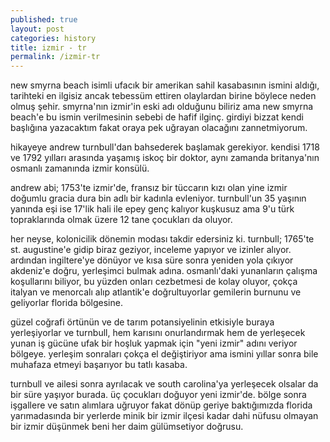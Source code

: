 ```yaml
---
published: true
layout: post
categories: history
title: izmir - tr
permalink: /izmir-tr
---
```

new smyrna beach isimli ufacık bir amerikan sahil kasabasının ismini aldığı, tarihteki en ilgisiz ancak tebessüm ettiren olaylardan birine böylece neden olmuş şehir. smyrna'nın izmir'in eski adı olduğunu biliriz ama new smyrna beach'e bu ismin verilmesinin sebebi de hafif ilginç. girdiyi bizzat kendi başlığına yazacaktım fakat oraya pek uğrayan olacağını zannetmiyorum.

hikayeye andrew turnbull'dan bahsederek başlamak gerekiyor. kendisi 1718 ve 1792 yılları arasında yaşamış iskoç bir doktor, aynı zamanda britanya'nın osmanlı zamanında izmir konsülü.

andrew abi; 1753'te izmir'de, fransız bir tüccarın kızı olan yine izmir doğumlu gracia dura bin adlı bir kadınla evleniyor. turnbull'un 35 yaşının yanında eşi ise 17'lik hali ile epey genç kalıyor kuşkusuz ama 9'u türk topraklarında olmak üzere 12 tane çocukları da oluyor.

her neyse, kolonicilik dönemin modası takdir edersiniz ki. turnbull; 1765'te st. augustine'e gidip biraz geziyor, inceleme yapıyor ve izinler alıyor. ardından ingiltere'ye dönüyor ve kısa süre sonra yeniden yola çıkıyor akdeniz'e doğru, yerleşimci bulmak adına. osmanlı'daki yunanların çalışma koşullarını biliyor, bu yüzden onları cezbetmesi de kolay oluyor, çokça italyan ve menorcalı alıp atlantik'e doğrultuyorlar gemilerin burnunu ve geliyorlar florida bölgesine.

güzel coğrafi örtünün ve de tarım potansiyelinin etkisiyle buraya yerleşiyorlar ve turnbull, hem karısını onurlandırmak hem de yerleşecek yunan iş gücüne ufak bir hoşluk yapmak için "yeni izmir" adını veriyor bölgeye. yerleşim sonraları çokça el değiştiriyor ama ismini yıllar sonra bile muhafaza etmeyi başarıyor bu tatlı kasaba.

turnbull ve ailesi sonra ayrılacak ve south carolina'ya yerleşecek olsalar da bir süre yaşıyor burada. üç çocukları doğuyor yeni izmir'de. bölge sonra işgallere ve satın alımlara uğruyor fakat dönüp geriye baktığımızda florida yarımadasında bir yerlerde minik bir izmir ilçesi kadar dahi nüfusu olmayan bir izmir düşünmek beni her daim gülümsetiyor doğrusu.
